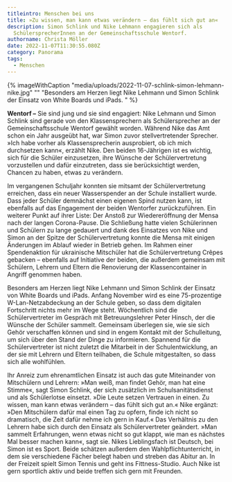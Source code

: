 ```yaml
---
titleintro: Menschen bei uns
title: »Zu wissen, man kann etwas verändern – das fühlt sich gut an«
description: Simon Schlink und Nike Lehmann engagieren sich als
  SchülersprecherInnen an der Gemeinschaftsschule Wentorf.
authorname: Christa Möller
date: 2022-11-07T11:30:55.080Z
category: Panorama
tags:
  - Menschen
---
```



{% imageWithCaption "media/uploads/2022-11-07-schlink-simon-lehmann-nike.jpg" "" "Besonders am Herzen liegt Nike Lehmann und Simon Schlink der Einsatz von White Boards und iPads.      " %}

**Wentorf –** Sie sind jung und sie sind engagiert: Nike Lehmann und Simon Schlink sind gerade von den Klassensprechern als Schülersprecher an der Gemeinschaftsschule Wentorf gewählt worden. Während Nike das Amt schon ein Jahr ausgeübt hat, war Simon zuvor stellvertretender Sprecher. »Ich habe vorher als Klassensprecherin ausprobiert, ob ich mich durchsetzen kann«, erzählt Nike. Den beiden 16-Jährigen ist es wichtig, sich für die Schüler einzusetzen, ihre Wünsche der Schülervertretung vorzustellen und dafür einzutreten, dass sie berücksichtigt werden, Chancen zu haben, etwas zu verändern. 

Im vergangenen Schuljahr konnten sie mitsamt der Schülervertretung erreichen, dass ein neuer Wasserspender an der Schule installiert wurde. Dass jeder Schüler demnächst einen eigenen Spind nutzen kann, ist ebenfalls auf das Engagement der beiden Wentorfer zurückzuführen. Ein weiterer Punkt auf ihrer Liste: Der Anstoß zur Wiedereröffnung der Mensa nach der langen Corona-Pause. Die Schließung hatte vielen Schülerinnen und Schülern zu lange gedauert und dank des Einsatzes von Nike und Simon an der Spitze der Schülervertretung konnte die Mensa mit einigen Änderungen im Ablauf wieder in Betrieb gehen. Im Rahmen einer Spendenaktion für ukrainische Mitschüler hat die Schülervertretung Crêpes gebacken – ebenfalls auf Initiative der beiden, die außerdem gemeinsam mit Schülern, Lehrern und Eltern die Renovierung der Klassencontainer in Angriff genommen haben. 

Besonders am Herzen liegt Nike Lehmann und Simon Schlink der Einsatz von White Boards und iPads. Anfang November wird es eine 75-prozentige W-Lan-Netzabdeckung an der Schule geben, so dass dem digitalen Fortschritt nichts mehr im Wege steht. Wöchentlich sind die Schülervertreter im Gespräch mit Betreuungslehrer Peter Hinsch, der die Wünsche der Schüler sammelt. Gemeinsam überlegen sie, wie sie sich Gehör verschaffen können und sind in engem Kontakt mit der Schulleitung, um sich über den Stand der Dinge zu informieren. Spannend für die Schülervertreter ist nicht zuletzt die Mitarbeit in der Schulentwicklung, an der sie mit Lehrern und Eltern teilhaben, die Schule mitgestalten, so dass sich alle wohlfühlen. 

Ihr Anreiz zum ehrenamtlichen Einsatz ist auch das gute Miteinander von Mitschülern und Lehrern: »Man weiß, man findet Gehör, man hat eine Stimme«, sagt Simon Schlink, der sich zusätzlich im Schulsanitätsdienst und als Schülerlotse einsetzt. »Die Leute setzen Vertrauen in einen. Zu wissen, man kann etwas verändern – das fühlt sich gut an.« Nike ergänzt: »Den Mitschülern dafür mal einen Tag zu opfern, finde ich nicht so dramatisch, die Zeit dafür nehme ich gern in Kauf.« Das Verhältnis zu den Lehrern habe sich durch den Einsatz als Schülervertreter geändert. »Man sammelt Erfahrungen, wenn etwas nicht so gut klappt, wie man es nächstes Mal besser machen kann«, sagt sie. Nikes Lieblingsfach ist Deutsch, bei Simon ist es Sport. Beide schätzen außerdem den Wahlpflichtunterricht, in dem sie verschiedene Fächer belegt haben und streben das Abitur an. In der Freizeit spielt Simon Tennis und geht ins Fittness-Studio. Auch Nike ist gern sportlich aktiv und beide treffen sich gern mit Freunden.